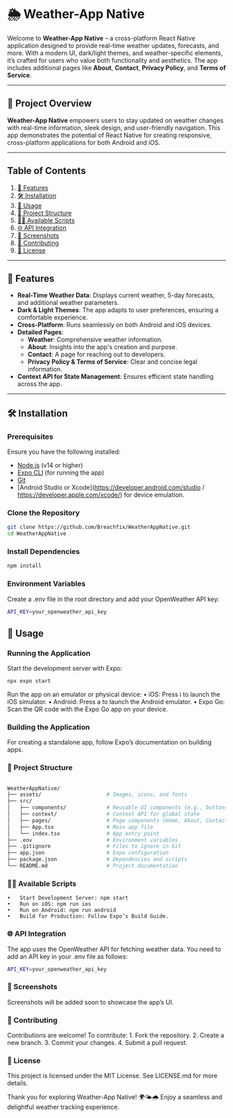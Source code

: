 # 🌦️ Weather-App Native

Welcome to **Weather-App Native** – a cross-platform React Native application designed to provide real-time weather updates, forecasts, and more. With a modern UI, dark/light themes, and weather-specific elements, it’s crafted for users who value both functionality and aesthetics. The app includes additional pages like **About**, **Contact**, **Privacy Policy**, and **Terms of Service**.

---

## 📸 Project Overview

**Weather-App Native** empowers users to stay updated on weather changes with real-time information, sleek design, and user-friendly navigation. This app demonstrates the potential of React Native for creating responsive, cross-platform applications for both Android and iOS.

---

## Table of Contents

1. [🌟 Features](#-features)
2. [🛠 Installation](#-installation)
3. [🚀 Usage](#-usage)
4. [📁 Project Structure](#-project-structure)
5. [🧑‍💻 Available Scripts](#-available-scripts)
6. [🌐 API Integration](#-api-integration)
7. [📸 Screenshots](#-screenshots)
8. [🤝 Contributing](#-contributing)
9. [📜 License](#-license)

---

## 🌟 Features

- **Real-Time Weather Data**: Displays current weather, 5-day forecasts, and additional weather parameters.
- **Dark & Light Themes**: The app adapts to user preferences, ensuring a comfortable experience.
- **Cross-Platform**: Runs seamlessly on both Android and iOS devices.
- **Detailed Pages**:
  - **Weather**: Comprehensive weather information.
  - **About**: Insights into the app's creation and purpose.
  - **Contact**: A page for reaching out to developers.
  - **Privacy Policy & Terms of Service**: Clear and concise legal information.
- **Context API for State Management**: Ensures efficient state handling across the app.

---

## 🛠 Installation

### Prerequisites

Ensure you have the following installed:
- [Node.js](https://nodejs.org) (v14 or higher)
- [Expo CLI](https://expo.dev) (for running the app)
- [Git](https://git-scm.com)
- [Android Studio or Xcode](https://developer.android.com/studio / https://developer.apple.com/xcode/) for device emulation.

### Clone the Repository

```bash
git clone https://github.com/Breachfix/WeatherAppNative.git
cd WeatherAppNative
```

### Install Dependencies

```bash
npm install
```

### Environment Variables

Create a .env file in the root directory and add your OpenWeather API key:

```bash
API_KEY=your_openweather_api_key
```

## 🚀 Usage

### Running the Application

Start the development server with Expo:

```bash
npx expo start
```

Run the app on an emulator or physical device:
	•	iOS: Press i to launch the iOS simulator.
	•	Android: Press a to launch the Android emulator.
	•	Expo Go: Scan the QR code with the Expo Go app on your device.

### Building the Application

For creating a standalone app, follow Expo’s documentation on building apps.


### 📁 Project Structure

```bash

WeatherAppNative/
├── assets/                     # Images, icons, and fonts
├── src/
│   ├── components/             # Reusable UI components (e.g., buttons, headers)
│   ├── context/                # Context API for global state
│   ├── pages/                  # Page components (Home, About, Contact, etc.)
│   ├── App.tsx                 # Main app file
│   └── index.tsx               # App entry point
├── .env                        # Environment variables
├── .gitignore                  # Files to ignore in Git
├── app.json                    # Expo configuration
├── package.json                # Dependencies and scripts
└── README.md                   # Project documentation
```

### 🧑‍💻 Available Scripts

	•	Start Development Server: npm start
	•	Run on iOS: npm run ios
	•	Run on Android: npm run android
	•	Build for Production: Follow Expo’s Build Guide.

### 🌐 API Integration

The app uses the OpenWeather API for fetching weather data. You need to add an API key in your .env file as follows:


```bash
API_KEY=your_openweather_api_key
```

### 📸 Screenshots

Screenshots will be added soon to showcase the app’s UI.

### 🤝 Contributing

Contributions are welcome! To contribute:
	1.	Fork the repository.
	2.	Create a new branch.
	3.	Commit your changes.
	4.	Submit a pull request.

### 📜 License

This project is licensed under the MIT License. See LICENSE.md for more details.

Thank you for exploring Weather-App Native! 🌍🌤️🌧️ Enjoy a seamless and delightful weather tracking experience.